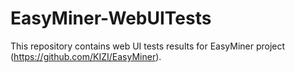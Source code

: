 # EasyMiner-WebUITests
This repository contains web UI tests results for EasyMiner project (https://github.com/KIZI/EasyMiner).
